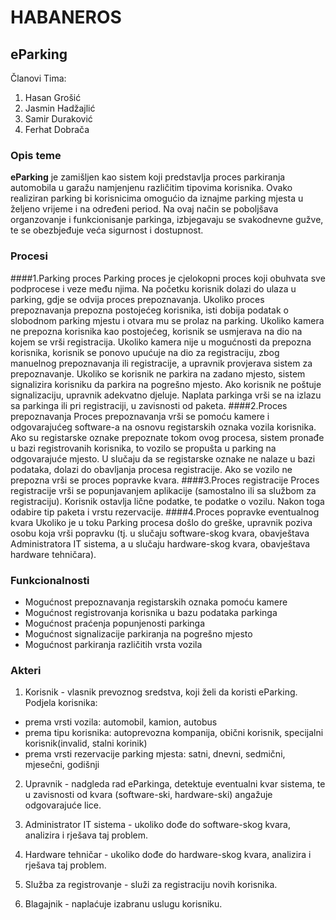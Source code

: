 # HABANEROS
## eParking
Članovi Tima:

1. Hasan Grošić
2. Jasmin Hadžajlić
3. Samir Duraković
4. Ferhat Dobrača

### Opis teme

**eParking** je zamišljen kao sistem koji predstavlja proces parkiranja automobila u garažu namjenjenu različitim tipovima korisnika. 
Ovako realiziran parking bi korisnicima omogućio da iznajme parking mjesta u željeno vrijeme i na određeni period.
Na ovaj način se poboljšava organzovanje i funkcionisanje parkinga, izbjegavaju se svakodnevne gužve, te se obezbjeđuje veća sigurnost i dostupnost. 

### Procesi
####1.Parking proces
Parking proces je cjelokopni proces koji obuhvata sve podprocese i veze među njima. Na početku korisnik dolazi do ulaza u parking, gdje se odvija proces prepoznavanja.
Ukoliko proces prepoznavanja prepozna postojećeg korisnika, isti dobija podatak o slobodnom parking mjestu i otvara mu se prolaz na parking. Ukoliko kamera ne prepozna
korisnika kao postojećeg, korisnik se usmjerava na dio na kojem se vrši registracija. Ukoliko kamera nije u mogućnosti da prepozna korisnika, korisnik se ponovo upućuje
na dio za registraciju, zbog manuelnog prepoznavanja ili registracije, a upravnik provjerava sistem za prepoznavanje. Ukoliko se korisnik ne parkira na zadano mjesto, 
sistem signalizira korisniku da parkira na pogrešno mjesto. Ako korisnik ne poštuje signalizaciju, upravnik adekvatno djeluje. Naplata parkinga vrši se na izlazu sa parkinga
ili pri registraciji, u zavisnosti od paketa.
####2.Proces prepoznavanja
Proces prepoznavanja vrši se pomoću kamere i odgovarajućeg software-a na osnovu registarskih oznaka vozila korisnika. Ako su registarske oznake prepoznate tokom ovog procesa,
sistem pronađe u bazi registrovanih korisnika, to vozilo se propušta u parking na odgovarajuće mjesto. U slučaju da se registarske oznake ne nalaze u bazi podataka, dolazi do obavljanja procesa registracije.
Ako se vozilo ne prepozna vrši se proces popravke kvara. 
####3.Proces registracije
Proces registracije vrši se popunjavanjem aplikacije (samostalno ili sa službom za registraciju). Korisnik ostavlja lične podatke, te podatke o vozilu. Nakon toga odabire
tip paketa i vrstu rezervacije.
####4.Proces popravke eventualnog kvara
Ukoliko je u toku Parking procesa došlo do greške, upravnik poziva osobu koja vrši popravku (tj. u slučaju software-skog kvara, obavještava Administratora IT sistema, a u slučaju
hardware-skog kvara, obavještava hardware tehničara).

### Funkcionalnosti

* Mogućnost prepoznavanja registarskih oznaka pomoću kamere
* Mogućnost registrovanja korisnika u bazu podataka parkinga
* Mogućnost praćenja popunjenosti parkinga
* Mogućnost signalizacije parkiranja na pogrešno mjesto
* Mogućnost parkiranja različitih vrsta vozila

### Akteri

1. Korisnik - vlasnik prevoznog sredstva, koji želi da koristi eParking.
Podjela korisnika:
  * prema vrsti vozila: automobil, kamion, autobus
  * prema tipu korisnika: autoprevozna kompanija, obični korisnik, specijalni korisnik(invalid, stalni korinik)
  * prema vrsti rezervacije parking mjesta: satni, dnevni, sedmični, mjesečni, godišnji

2. Upravnik - nadgleda rad eParkinga, detektuje eventualni kvar sistema, te u zavisnosti od kvara (software-ski, hardware-ski) angažuje odgovarajuće lice.

3. Administrator IT sistema - ukoliko dođe do software-skog kvara, analizira i rješava taj problem.

4. Hardware tehničar - ukoliko dođe do hardware-skog kvara, analizira i rješava taj problem.

5. Služba za registrovanje - služi za registraciju novih korisnika.

6. Blagajnik - naplaćuje izabranu uslugu korisniku.
